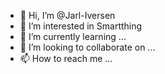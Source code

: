- 👋 Hi, I’m @Jarl-Iversen
- 👀 I’m interested in Smartthing
- 🌱 I’m currently learning ...
- 💞️ I’m looking to collaborate on ...
- 📫 How to reach me ...

<!---
Jarl-Iversen/Jarl-Iversen is a ✨ special ✨ repository because its `README.md` (this file) appears on your GitHub profile.
You can click the Preview link to take a look at your changes.
--->

